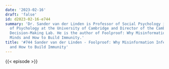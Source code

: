 ```yaml
---
date: '2023-02-16'
draft: 'false'
id: d2023-02-16-e744
summary: 'Dr. Sander van der Linden is Professor of Social Psychology in the Department
  of Psychology at the University of Cambridge and Director of the Cambridge Social
  Decision-Making Lab. He is the author of Foolproof: Why Misinformation Infects Our
  Minds and How to Build Immunity.'
title: '#744 Sander van der Linden - Foolproof: Why Misinformation Infects Our Minds
  and How to Build Immunity'
---
```

{{< episode >}}
